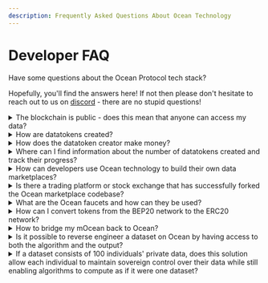 ```yaml
---
description: Frequently Asked Questions About Ocean Technology
---
```


# Developer FAQ

Have some questions about the Ocean Protocol tech stack?

Hopefully, you'll find the answers here! If not then please don't hesitate to reach out to us on [discord](https://discord.gg/EdmenE7eTj) - there are no stupid questions!

<details>

<summary>The blockchain is public - does this mean that anyone can access my data?</summary>

The blockchain being public means that transaction information is transparent and can be viewed by anyone. However, your data isn't directly accessible to the public. Ocean Protocol employs various mechanisms, including encryption and access control, to safeguard your data. Access to the data is determined by the permissions you set, ensuring that only authorized users can retrieve and work with your data. So, while blockchain transactions are public, your data remains protected and accessible only to those with proper authorization.

</details>

<details>

<summary>How are datatokens created?</summary>

Datatokens are created within the Ocean Protocol ecosystem when you tokenize a dataset(convert a dataset into a fungible token that can be traded). More details, on the [datatokens page](contracts/datatokens.md)

</details>

<details>

<summary>How does the datatoken creator make money?</summary>

You can generate revenue as a dataset publisher by selling datatokens to access your published dataset. For more details, please visit the [community monetization](https://docs.oceanprotocol.com/developers/community-monetization#1.-publishing-and-selling-data) page.

</details>

<details>

<summary>Where can I find information about the number of datatokens created and track their progress?</summary>

To access this data, some technical expertise is required. You can find this information at the subgraph level. In the documentation, we provide a few examples of how to retrieve this data using JavaScript. Feel free to give it a shot by visiting this [page](https://github.com/oceanprotocol/docs/blob/main/developers/subgraph/list-datatokens/README.md). If it doesn't meet your requirements, don't hesitate to reach out to us on Discord.

</details>

<details>

<summary>How can developers use Ocean technology to build their own data marketplaces?</summary>

You can fork Ocean Market and then make changes as you wish. Please see the [customising your market](https://github.com/oceanprotocol/docs/blob/main/developers/build-a-marketplace/customising-your-market/README.md) page for details.

</details>

<details>

<summary>Is there a trading platform or stock exchange that has successfully forked the Ocean marketplace codebase?</summary>

Ocean technology is actively used by Daimler/Acentrik, deltaDAO/GAIA-X, and several other entities. You can find further details on the Ocean [ecosystem page](https://oceanprotocol.com/explore/ecosystem).

</details>

<details>

<summary>What are the Ocean faucets and how can they be used?</summary>

An Ocean faucet is a site to get (fake) OCEAN for use on a given testnet. There's an Ocean faucet for each testnet that Ocean is deployed to. The [networks](../discover/networks.md) page have more information.

</details>

<details>

<summary>How can I convert tokens from the BEP20 network to the ERC20 network?</summary>

Please follow this [tutorial](https://github.com/oceanprotocol/docs/blob/main/discover/networks/bridges/README.md#bnb-smart-chain-bridge) to bridge from/to BNB Smart Chain. Please double-check the addresses and make sure you are using the right smart contracts.

</details>

<details>

<summary>How to bridge my mOcean back to Ocean?</summary>

Please follow this [tutorial](https://github.com/oceanprotocol/docs/blob/main/discover/networks/bridges/README.md#polygon-ex-matic-bridge) to bridge to/from Polygon mainnet. Please double-check the addresses and make sure you are using the right smart contracts.

</details>

<details>

<summary>Is it possible to reverse engineer a dataset on Ocean by having access to both the algorithm and the output?</summary>

Not to our knowledge. But please, give it a shot and share the results with us 😄

PS: We offer good rewards 😇

</details>

<details>

<summary>If a dataset consists of 100 individuals' private data, does this solution allow each individual to maintain sovereign control over their data while still enabling algorithms to compute as if it were one dataset?</summary>

Yes. Each individual could publish their dataset themselves, to get a data NFT. From the data NFT, they can mint datatokens which are to access the data. They have sovereign control over this, as hold the keys to the data NFTs and datatokens, and have great flexibility in how to give others access. For example, they could send a datatoken to a DAO for the DAO can manage. Or they could grant datatoken-minting permissions to the DAO. The DAO could use this to assemble a dataset across 100 individuals. ⁣ ⁣ Learn more about Data NFTs on the [Docs](https://github.com/oceanprotocol/docs/blob/main/developers/contracts/data-nfts/README.md).

</details>
